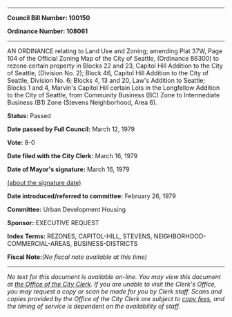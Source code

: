 

********

**Council Bill Number: 100150**
   
**Ordinance Number: 108061**
********

 AN ORDINANCE relating to Land Use and Zoning; amending Plat 37W, Page 104 of the Official Zoning Map of the City of Seattle, (Ordinance 86300) to rezone certain property in Blocks 22 and 23, Capitol Hill Addition to the City of Seattle, (Division No. 2); Block 46, Capitol Hill Addition to the City of Seattle, Division No. 6; Blocks 4, 13 and 20, Law's Addition to Seattle; Blocks 1 and 4, Marvin's Capitol Hill certain Lots in the Longfellow Addition to the City of Seattle, from Community Business (BC) Zone to Intermediate Business (B1) Zone (Stevens Neighborhood, Area 6).

**Status:** Passed
   
**Date passed by Full Council:** March 12, 1979
   
**Vote:** 8-0
   
**Date filed with the City Clerk:** March 16, 1979
   
**Date of Mayor's signature:** March 16, 1979
   
[(about the signature date)](/~public/approvaldate.htm)
   
   
   
**Date introduced/referred to committee:** February 26, 1979
   
**Committee:** Urban Development Housing
   
**Sponsor:** EXECUTIVE REQUEST
   
   
**Index Terms:** REZONES, CAPITOL-HILL, STEVENS, NEIGHBORHOOD-COMMERCIAL-AREAS, BUSINESS-DISTRICTS

**Fiscal Note:**_(No fiscal note available at this time)_
********

_No text for this document is available on-line. You may view this document at [the Office of the City Clerk](http://www.seattle.gov/leg/clerk/contactUs.htm). If you are unable to visit the Clerk's Office, you may request a copy or scan be made for you by Clerk staff. Scans and copies provided by the Office of the City Clerk are subject to [copy fees](http://clerk.seattle.gov/~public/clerkfees.htm), and the timing of service is dependent on the availability of staff._

